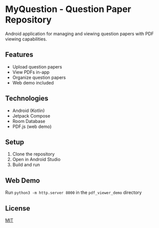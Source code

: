 # MyQuestion - Question Paper Repository

Android application for managing and viewing question papers with PDF viewing capabilities.

## Features
- Upload question papers
- View PDFs in-app
- Organize question papers
- Web demo included

## Technologies
- Android (Kotlin)
- Jetpack Compose
- Room Database
- PDF.js (web demo)

## Setup
1. Clone the repository
2. Open in Android Studio
3. Build and run

## Web Demo
Run `python3 -m http.server 8000` in the `pdf_viewer_demo` directory

## License
[MIT](LICENSE)